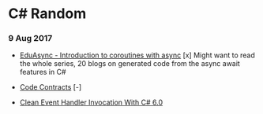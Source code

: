 # C# Random
### 9 Aug 2017

* [EduAsync - Introduction to coroutines with async](https://codeblog.jonskeet.uk/2011/06/22/eduasync-part-13-first-look-at-coroutines-with-async/) [x]
Might want to read the whole series, 20 blogs on generated code from the async await features in C#

* [Code Contracts](https://docs.microsoft.com/en-us/dotnet/framework/debug-trace-profile/code-contracts) [-]

* [Clean Event Handler Invocation With C# 6.0](https://codeblog.jonskeet.uk/2015/01/30/clean-event-handlers-invocation-with-c-6/)